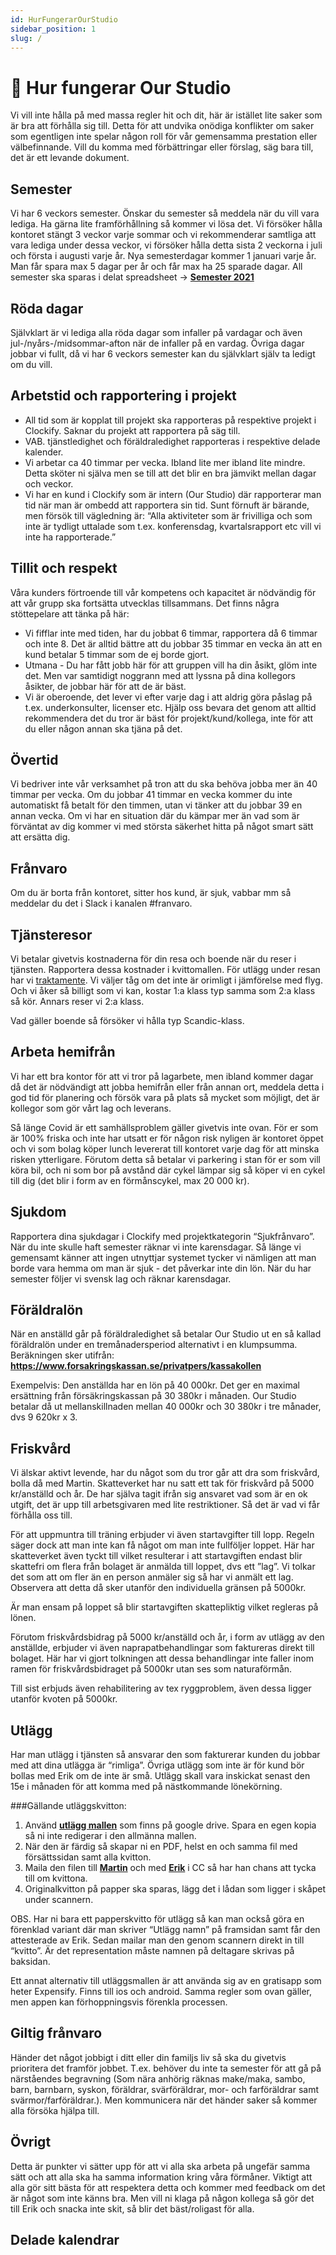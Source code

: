 ```yaml
---
id: HurFungerarOurStudio
sidebar_position: 1
slug: /
---
```


# 👋 Hur fungerar Our Studio

Vi vill inte hålla på med massa regler hit och dit, här är istället lite saker som är bra att förhålla sig till. Detta för att undvika onödiga konflikter om saker som egentligen inte spelar någon roll för vår gemensamma prestation eller välbefinnande. Vill du komma med förbättringar eller förslag, säg bara till, det är ett levande dokument.

## Semester

Vi har 6 veckors semester. Önskar du semester så meddela när du vill vara lediga. Ha gärna lite framförhållning så kommer vi lösa det. Vi försöker hålla kontoret stängt 3 veckor varje sommar och vi rekommenderar samtliga att vara lediga under dessa veckor, vi försöker hålla detta sista 2 veckorna i juli och första i augusti varje år. Nya semesterdagar kommer 1 januari varje år. Man får spara max 5 dagar per år och får max ha 25 sparade dagar. All semester ska sparas i delat spreadsheet -> __[Semester 2021](https://docs.google.com/spreadsheets/d/1Z-hEWg9t1EJuJYMG1CA-Vk1L919peCiYmp1J-lBe0ng/edit#gid=0)__

## Röda dagar

Självklart är vi lediga alla röda dagar som infaller på vardagar och även jul-/nyårs-/midsommar-afton när de infaller på en vardag. Övriga dagar jobbar vi fullt, då vi har 6 veckors semester kan du självklart själv ta ledigt om du vill.

## Arbetstid och rapportering i projekt

* All tid som är kopplat till projekt ska rapporteras på respektive projekt i Clockify. Saknar du projekt att rapportera på säg till.
* VAB. tjänstledighet och föräldraledighet rapporteras i respektive delade kalender.
* Vi arbetar ca 40 timmar per vecka. Ibland lite mer ibland lite mindre. Detta sköter ni själva men se till att det blir en bra jämvikt mellan dagar och veckor.
* Vi har en kund i Clockify som är intern (Our Studio) där rapporterar man tid när man är ombedd att rapportera sin tid. Sunt förnuft är bärande, men försök till vägledning är: “Alla aktiviteter som är frivilliga och som inte är tydligt uttalade som t.ex. konferensdag, kvartalsrapport etc vill vi inte ha rapporterade.”

## Tillit och respekt

Våra kunders förtroende till vår kompetens och kapacitet är nödvändig för att vår grupp ska fortsätta utvecklas tillsammans. Det finns några stöttepelare att tänka på här:


* Vi fifflar inte med tiden, har du jobbat 6 timmar, rapportera då 6 timmar och inte 8. Det är alltid bättre att du jobbar 35 timmar en vecka än att en kund betalar 5 timmar som de ej borde gjort.
* Utmana - Du har fått jobb här för att gruppen vill ha din åsikt, glöm inte det. Men var samtidigt noggrann med att lyssna på dina kollegors åsikter, de jobbar här för att de är bäst.
* Vi är oberoende, det lever vi efter varje dag i att aldrig göra påslag på t.ex. underkonsulter, licenser etc. Hjälp oss bevara det genom att alltid rekommendera det du tror är bäst för projekt/kund/kollega, inte för att du eller någon annan ska tjäna på det.

## Övertid

Vi bedriver inte vår verksamhet på tron att du ska behöva jobba mer än 40 timmar per vecka. Om du jobbar 41 timmar en vecka kommer du inte automatiskt få betalt för den timmen, utan vi tänker att du jobbar 39 en annan vecka. Om vi har en situation där du kämpar mer än vad som är förväntat av dig kommer vi med största säkerhet hitta på något smart sätt att ersätta dig.

## Frånvaro

Om du är borta från kontoret, sitter hos kund, är sjuk, vabbar mm så meddelar du det i Slack i kanalen #franvaro.

## Tjänsteresor

Vi betalar givetvis kostnaderna för din resa och boende när du reser i tjänsten. Rapportera dessa kostnader i kvittomallen. För utlägg under resan har vi [traktamente](https://www.skatteverket.se/privat/skatter/arbeteochinkomst/traktamente.4.dfe345a107ebcc9baf80006547.html). Vi väljer tåg om det inte är orimligt i jämförelse med flyg. Och vi åker så billigt som vi kan, kostar 1:a klass typ samma som 2:a klass så kör. Annars reser vi 2:a klass.


Vad gäller boende så försöker vi hålla typ Scandic-klass.

## Arbeta hemifrån

Vi har ett bra kontor för att vi tror på lagarbete, men ibland kommer dagar då det är nödvändigt att jobba hemifrån eller från annan ort, meddela detta i god tid för planering och försök vara på plats så mycket som möjligt, det är kollegor som gör vårt lag och leverans.


Så länge Covid är ett samhällsproblem gäller givetvis inte ovan. För er som är 100% friska och inte har utsatt er för någon risk nyligen är kontoret öppet och vi som bolag köper lunch levererat till kontoret varje dag för att minska risken ytterligare. Förutom detta så betalar vi parkering i stan för er som vill köra bil, och ni som bor på avstånd där cykel lämpar sig så köper vi en cykel till dig (det blir i form av en förmånscykel, max 20 000 kr).

## Sjukdom

Rapportera dina sjukdagar i Clockify med projektkategorin “Sjukfrånvaro”. När du inte skulle haft semester räknar vi inte karensdagar. Så länge vi gemensamt känner att ingen utnyttjar systemet tycker vi nämligen att man borde vara hemma om man är sjuk - det påverkar inte din lön. När du har semester följer vi svensk lag och räknar karensdagar.

## Föräldralön

När en anställd går på föräldraledighet så betalar Our Studio ut en så kallad föräldralön under en tremånadersperiod alternativt i en klumpsumma. Beräkningen sker utifrån: __<https://www.forsakringskassan.se/privatpers/kassakollen>__

Exempelvis: Den anställda har en lön på 40 000kr. Det ger en maximal ersättning från försäkringskassan på 30 380kr i månaden. Our Studio betalar då ut mellanskillnaden mellan 40 000kr och 30 380kr i tre månader, dvs 9 620kr x 3.

## Friskvård

Vi älskar aktivt levende, har du något som du tror går att dra som friskvård, bolla då med Martin. Skatteverket har nu satt ett tak för friskvård på 5000 kr/anställd och år. De har själva tagit ifrån sig ansvaret vad som är en ok utgift, det är upp till arbetsgivaren med lite restriktioner. Så det är vad vi får förhålla oss till.

För att uppmuntra till träning erbjuder vi även startavgifter till lopp. Regeln säger dock att man inte kan få något om man inte fullföljer loppet. Här har skatteverket även tyckt till vilket resulterar i att startavgiften endast blir skattefri om flera från bolaget är anmälda till loppet, dvs ett ”lag”. Vi tolkar det som att om fler än en person anmäler sig så har vi anmält ett lag. Observera att detta då sker utanför den individuella gränsen på 5000kr. 

Är man ensam på loppet så blir startavgiften skattepliktig vilket regleras på lönen.

Förutom friskvårdsbidrag på 5000 kr/anställd och år, i form av utlägg av den anställde, erbjuder vi även naprapatbehandlingar som faktureras direkt till bolaget. Här har vi gjort tolkningen att dessa behandlingar inte faller inom ramen för friskvårdsbidraget på 5000kr utan ses som naturaförmån.

Till sist erbjuds även rehabilitering av tex ryggproblem, även dessa ligger utanför kvoten på 5000kr.

## Utlägg

Har man utlägg i tjänsten så ansvarar den som fakturerar kunden du jobbar med att dina utlägga är “rimliga”. Övriga utlägg som inte är för kund bör bollas med Erik om de inte är små. Utlägg skall vara inskickat senast den 15e i månaden för att komma med på nästkommande lönekörning.

###Gällande utläggskvitton:

1. Använd __[utlägg mallen](https://docs.google.com/a/ourstudio.se/spreadsheets/d/17ibxRJ5I0fdFNTVsV3PkBvY_EYjIqPltbxkGO1zwAlk/edit?usp=drive_web)__ som finns på google drive. Spara en egen kopia så ni inte redigerar i den allmänna mallen.
2. När den är färdig så skapar ni en PDF, helst en och samma fil med försättssidan samt alla kvitton.
3. Maila den filen till __[Martin](mailto:martin.wester@ourstudio.se)__ och med __[Erik](mailto:erik@ourstudio.se)__ i CC så har han chans att tycka till om kvittona.
4. Originalkvitton på papper ska sparas, lägg det i lådan som ligger i skåpet under scannern.

OBS. Har ni bara ett papperskvitto för utlägg så kan man också göra en förenklad variant där man skriver “Utlägg namn” på framsidan samt får den attesterade av Erik. Sedan mailar man den genom scannern direkt in till “kvitto”. Är det representation måste namnen på deltagare skrivas på baksidan.

Ett annat alternativ till utläggsmallen är att använda sig av en gratisapp som heter Expensify. Finns till ios och android. Samma regler som ovan gäller, men appen kan förhoppningsvis förenkla processen.

## Giltig frånvaro

Händer det något jobbigt i ditt eller din familjs liv så ska du givetvis prioritera det framför jobbet. T.ex. behöver du inte ta semester för att gå på närståendes begravning (Som nära anhörig räknas make/maka, sambo, barn, barnbarn, syskon, föräldrar, svärföräldrar, mor- och farföräldrar samt svärmor/farföräldrar.). Men kommunicera när det händer saker så kommer alla försöka hjälpa till.

## Övrigt

Detta är punkter vi sätter upp för att vi alla ska arbeta på ungefär samma sätt och att alla ska ha samma information kring våra förmåner. Viktigt att alla gör sitt bästa för att respektera detta och kommer med feedback om det är något som inte känns bra. Men vill ni klaga på någon kollega så gör det till Erik och snacka inte skit, så blir det bäst/roligast för alla.

## Delade kalendrar

<!-- [Kalendrar](/doc/lankar-98hI9wVB5j) -->
